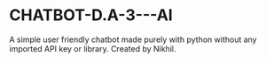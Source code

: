 # CHATBOT-D.A-3---AI
A simple user friendly chatbot made purely with python without any imported API key or library. Created by Nikhil.
